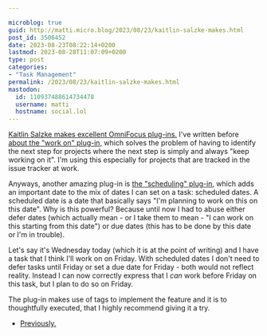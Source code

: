 ```yaml
---

microblog: true
guid: http://matti.micro.blog/2023/08/23/kaitlin-salzke-makes.html
post_id: 3506452
date: 2023-08-23T08:22:14+0200
lastmod: 2023-08-28T11:07:09+0200
type: post
categories:
- "Task Management"
permalink: /2023/08/23/kaitlin-salzke-makes.html
mastodon:
  id: 110937488614734478
  username: matti
  hostname: social.lol
---
```

[Kaitlin Salzke makes excellent OmniFocus plug-ins.](https://kaitlinsalzke.com/omnifocus-plugins/) I've written before [about the "work on" plug-in](https://blog.martin-haehnel.de/2023/07/16/there-is-a.html), which solves the problem of having to identify the next step for projects where the next step is simply and always "keep working on it". I'm using this especially for projects that are tracked in the issue tracker at work.

Anyways, another amazing plug-in is [the "scheduling" plug-in](https://kaitlinsalzke.com/omnifocus-plugins/scheduling/), which adds an important date to the mix of dates I can set on a task: scheduled dates. A scheduled date is a date that basically says "I'm planning to work on this on this date". Why is this powerful? Because until now I had to abuse either defer dates (which actually mean - or I take them to mean - "I can work on this starting from this date") or due dates (this has to be done by this date or I'm in trouble).

Let's say it's Wednesday today (which it is at the point of writing) and I have a task that I think I'll work on on Friday. With scheduled dates I don't need to defer tasks until Friday or set a due date for Friday - both would not reflect reality. Instead I can now correctly express that I _can_ work before Friday on this task, but I plan to do so on Friday.

The plug-in makes use of tags to implement the feature and it is to thoughtfully executed, that I highly recommend giving it a try.

- [Previously.](https://blog.martin-haehnel.de/2023/07/16/there-is-a.html)
